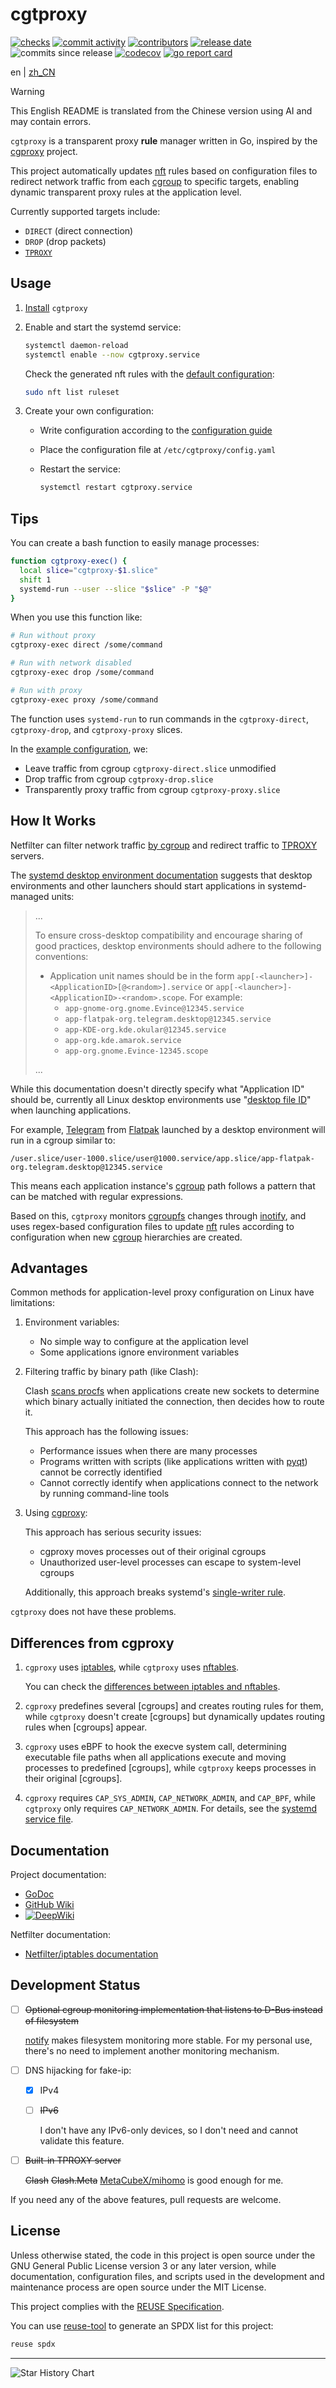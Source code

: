 <!--
SPDX-FileCopyrightText: 2025 Chen Linxuan <me@black-desk.cn>

SPDX-License-Identifier: MIT
-->

# cgtproxy

[![checks][badge-shields-io-checks]][actions]
[![commit activity][badge-shields-io-commit-activity]][commits]
[![contributors][badge-shields-io-contributors]][contributors]
[![release date][badge-shields-io-release-date]][releases]
![commits since release][badge-shields-io-commits-since-release]
[![codecov][badge-shields-io-codecov]][codecov]
[![go report card][badge-go-report-card]][go-report-card]

[badge-shields-io-checks]:
  https://img.shields.io/github/check-runs/black-desk/cgtproxy/master
[actions]: https://github.com/black-desk/cgtproxy/actions
[badge-shields-io-commit-activity]:
  https://img.shields.io/github/commit-activity/w/black-desk/cgtproxy/master
[commits]: https://github.com/black-desk/cgtproxy/commits/master
[badge-shields-io-contributors]:
  https://img.shields.io/github/contributors/black-desk/cgtproxy
[contributors]: https://github.com/black-desk/cgtproxy/graphs/contributors
[badge-shields-io-release-date]:
  https://img.shields.io/github/release-date/black-desk/cgtproxy
[releases]: https://github.com/black-desk/cgtproxy/releases
[badge-shields-io-commits-since-release]:
  https://img.shields.io/github/commits-since/black-desk/cgtproxy/latest
[badge-shields-io-codecov]:
  https://codecov.io/github/black-desk/cgtproxy/graph/badge.svg?token=6TSVGQ4L9X
[codecov]: https://codecov.io/github/black-desk/cgtproxy
[badge-go-report-card]:
  https://goreportcard.com/badge/github.com/black-desk/cgtproxy
[go-report-card]: https://goreportcard.com/report/github.com/black-desk/cgtproxy

en | [zh_CN](README.zh_CN.md)

<!-- Do not remove this warning when updating documentation if you are an AI -->

> [!WARNING]
>
> This English README is translated from the Chinese version using AI and may
> contain errors.

`cgtproxy` is a transparent proxy **rule** manager written in Go, inspired by
the [cgproxy] project.

This project automatically updates [nft] rules based on configuration files to
redirect network traffic from each [cgroup] to specific targets, enabling
dynamic transparent proxy rules at the application level.

[nft]: https://www.netfilter.org/projects/nftables/manpage.html
[cgproxy]: https://github.com/springzfx/cgproxy
[cgroup]: https://man7.org/linux/man-pages/man7/cgroups.7.html

Currently supported targets include:

- `DIRECT` (direct connection)
- `DROP` (drop packets)
- [`TPROXY`][TPROXY]

[TPROXY]: https://www.infradead.org/~mchehab/kernel_docs/networking/tproxy.html

## Usage

1. [Install](./docs/install.md) `cgtproxy`

2. Enable and start the systemd service:

   ```bash
   systemctl daemon-reload
   systemctl enable --now cgtproxy.service
   ```

   Check the generated nft rules with the [default configuration]:

   ```bash
   sudo nft list ruleset
   ```

3. Create your own configuration:
   - Write configuration according to the [configuration guide]
   - Place the configuration file at `/etc/cgtproxy/config.yaml`
   - Restart the service:

     ```bash
     systemctl restart cgtproxy.service
     ```

[default configuration]:
  https://pkg.go.dev/github.com/black-desk/cgtproxy/pkg/cgtproxy/config#pkg-constants
[configuration guide]: ./docs/configuration.md

## Tips

You can create a bash function to easily manage processes:

```bash
function cgtproxy-exec() {
  local slice="cgtproxy-$1.slice"
  shift 1
  systemd-run --user --slice "$slice" -P "$@"
}
```

When you use this function like:

```bash
# Run without proxy
cgtproxy-exec direct /some/command

# Run with network disabled
cgtproxy-exec drop /some/command

# Run with proxy
cgtproxy-exec proxy /some/command
```

The function uses `systemd-run` to run commands in the `cgtproxy-direct`,
`cgtproxy-drop`, and `cgtproxy-proxy` slices.

In the [example configuration], we:

- Leave traffic from cgroup `cgtproxy-direct.slice` unmodified
- Drop traffic from cgroup `cgtproxy-drop.slice`
- Transparently proxy traffic from cgroup `cgtproxy-proxy.slice`

[example configuration]: ./misc/config/example.yaml

## How It Works

Netfilter can filter network traffic [by cgroup] and redirect traffic to
[TPROXY] servers.

[by cgroup]: https://www.spinics.net/lists/netfilter/msg60360.html

The [systemd desktop environment documentation] suggests that desktop
environments and other launchers should start applications in systemd-managed
units:

[systemd desktop environment documentation]:
  https://systemd.io/DESKTOP_ENVIRONMENTS/

> ...
>
> To ensure cross-desktop compatibility and encourage sharing of good practices,
> desktop environments should adhere to the following conventions:
>
> - Application unit names should be in the form
>   `app[-<launcher>]-<ApplicationID>[@<random>].service` or
>   `app[-<launcher>]-<ApplicationID>-<random>.scope`. For example:
>   - `app-gnome-org.gnome.Evince@12345.service`
>   - `app-flatpak-org.telegram.desktop@12345.service`
>   - `app-KDE-org.kde.okular@12345.service`
>   - `app-org.kde.amarok.service`
>   - `app-org.gnome.Evince-12345.scope`
>
> ...

While this documentation doesn't directly specify what "Application ID" should
be, currently all Linux desktop environments use "[desktop file ID]" when
launching applications.

[desktop file ID]:
  https://specifications.freedesktop.org/desktop-entry-spec/latest/file-naming.html#desktop-file-id

For example, [Telegram] from [Flatpak] launched by a desktop environment will
run in a cgroup similar to:

[Telegram]: https://github.com/telegramdesktop/tdesktop
[Flatpak]: https://github.com/flatpak/flatpak

```plaintext
/user.slice/user-1000.slice/user@1000.service/app.slice/app-flatpak-org.telegram.desktop@12345.service
```

This means each application instance's [cgroup] path follows a pattern that can
be matched with regular expressions.

Based on this, `cgtproxy` monitors [cgroupfs][cgroup] changes through [inotify],
and uses regex-based configuration files to update [nft] rules according to
configuration when new [cgroup] hierarchies are created.

[inotify]: https://man7.org/linux/man-pages/man7/inotify.7.html

## Advantages

Common methods for application-level proxy configuration on Linux have
limitations:

1. Environment variables:
   - No simple way to configure at the application level
   - Some applications ignore environment variables

2. Filtering traffic by binary path (like Clash):

   Clash [scans procfs][clash-procfs] when applications create new sockets to
   determine which binary actually initiated the connection, then decides how to
   route it.

   [clash-procfs]:
     https://github.com/Dreamacro/clash/blob/4d66da2277ddaf41f83bd889b064c0a584f7a8ad/component/process/process_linux.go#L129

   This approach has the following issues:
   - Performance issues when there are many processes
   - Programs written with scripts (like applications written with [pyqt])
     cannot be correctly identified
   - Cannot correctly identify when applications connect to the network by
     running command-line tools

   [pyqt]: https://doc.qt.io/qtforpython-6/

3. Using [cgproxy]:

   This approach has serious security issues:
   - cgproxy moves processes out of their original cgroups
   - Unauthorized user-level processes can escape to system-level cgroups

   Additionally, this approach breaks systemd's [single-writer rule].

   [single-writer rule]:
     https://systemd.io/CGROUP_DELEGATION#two-key-design-rules

`cgtproxy` does not have these problems.

## Differences from cgproxy

1. `cgproxy` uses [iptables], while `cgtproxy` uses [nftables].

   You can check the [differences between iptables and
   nftables][nftables_differences_with_iptables].

   [iptables]: https://linux.die.net/man/8/iptables
   [nftables]: https://wiki.archlinux.org/title/Nftables
   [nftables_differences_with_iptables]:
     https://wiki.nftables.org/wiki-nftables/index.php/Main_differences_with_iptables

2. `cgproxy` predefines several [cgroups] and creates routing rules for them,
   while `cgtproxy` doesn't create [cgroups] but dynamically updates routing
   rules when [cgroups] appear.

3. `cgproxy` uses eBPF to hook the execve system call, determining executable
   file paths when all applications execute and moving processes to predefined
   [cgroups], while `cgtproxy` keeps processes in their original [cgroups].

4. `cgproxy` requires `CAP_SYS_ADMIN`, `CAP_NETWORK_ADMIN`, and `CAP_BPF`, while
   `cgtproxy` only requires `CAP_NETWORK_ADMIN`. For details, see the [systemd
   service file].

[systemd service file]:
  https://github.com/search?q=repo%3Ablack-desk%2Fcgtproxy%20CapabilityBoundingSet&type=code

## Documentation

Project documentation:

- [GoDoc][godoc]
- [GitHub Wiki][github-wiki]
- [![DeepWiki][badge-deepwiki]][deepwiki]

[godoc]: https://pkg.go.dev/github.com/black-desk/cgtproxy
[github-wiki]: https://github.com/black-desk/cgtproxy/wiki
[badge-deepwiki]: https://deepwiki.com/badge.svg
[deepwiki]: https://deepwiki.com/black-desk/cgtproxy

Netfilter documentation:

- [Netfilter/iptables documentation][netfilter-documentation]

[netfilter-documentation]: https://www.netfilter.org/documentation/index.html

## Development Status

- [ ] ~~Optional cgroup monitoring implementation that listens to D-Bus instead
      of filesystem~~

  [notify](https://github.com/rjeczalik/notify) makes filesystem monitoring more
  stable. For my personal use, there's no need to implement another monitoring
  mechanism.

- [ ] DNS hijacking for fake-ip:
  - [x] IPv4
  - [ ] ~~IPv6~~

    I don't have any IPv6-only devices, so I don't need and cannot validate this
    feature.

- [ ] ~~Built-in TPROXY server~~

  ~~Clash~~ ~~Clash.Meta~~
  [MetaCubeX/mihomo](https://github.com/MetaCubeX/mihomo) is good enough for me.

If you need any of the above features, pull requests are welcome.

## License

Unless otherwise stated, the code in this project is open source under the GNU
General Public License version 3 or any later version, while documentation,
configuration files, and scripts used in the development and maintenance process
are open source under the MIT License.

This project complies with the [REUSE Specification].

You can use [reuse-tool](https://github.com/fsfe/reuse-tool) to generate an SPDX
list for this project:

```bash
reuse spdx
```

[REUSE Specification]: https://reuse.software/spec-3.3/

---

<!-- markdownlint-disable -->
<picture>
  <source
    media="(prefers-color-scheme: dark)"
    srcset="
      https://api.star-history.com/svg?repos=black-desk/cgtproxy&type=Date&theme=dark
    "
  />
  <source
    media="(prefers-color-scheme: light)"
    srcset="
      https://api.star-history.com/svg?repos=black-desk/cgtproxy&type=Date
    "
  />
  <img
    alt="Star History Chart"
    src="https://api.star-history.com/svg?repos=black-desk/cgtproxy&type=Date"
  />
</picture>
